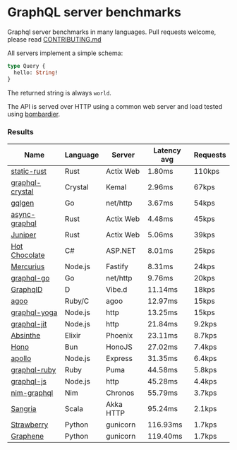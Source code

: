 <!-- README.md is generated from README.ecr, do not edit -->

# GraphQL server benchmarks

Graphql server benchmarks in many languages. Pull requests welcome, please read [CONTRIBUTING.md](CONTRIBUTING.md)

All servers implement a simple schema:

```graphql
type Query {
  hello: String!
}
```

The returned string is always `world`.

The API is served over HTTP using a common web server and load tested using [bombardier](https://github.com/codesenberg/bombardier).

### Results

| Name                          | Language      | Server          | Latency avg      | Requests      |
| ----------------------------  | ------------- | --------------- | ---------------- | ------------- |
| [static-rust](https://actix.rs/) | Rust | Actix Web | 1.80ms | 110kps |
| [graphql-crystal](https://github.com/graphql-crystal/graphql) | Crystal | Kemal | 2.96ms | 67kps |
| [gqlgen](https://github.com/99designs/gqlgen) | Go | net/http | 3.67ms | 54kps |
| [async-graphql](https://github.com/async-graphql/async-graphql) | Rust | Actix Web | 4.48ms | 45kps |
| [Juniper](https://github.com/graphql-rust/juniper) | Rust | Actix Web | 5.06ms | 39kps |
| [Hot Chocolate](https://github.com/ChilliCream/hotchocolate) | C# | ASP.NET | 8.01ms | 25kps |
| [Mercurius](https://github.com/mercurius-js/mercurius) | Node.js | Fastify | 8.31ms | 24kps |
| [graphql-go](https://github.com/graphql-go/graphql) | Go | net/http | 9.76ms | 20kps |
| [GraphqlD](https://github.com/burner/graphqld) | D | Vibe.d | 11.14ms | 18kps |
| [agoo](https://github.com/ohler55/agoo) | Ruby/C | agoo | 12.97ms | 15kps |
| [graphql-yoga](https://github.com/dotansimha/graphql-yoga) | Node.js | http | 13.25ms | 15kps |
| [graphql-jit](https://github.com/zalando-incubator/graphql-jit) | Node.js | http | 21.84ms | 9.2kps |
| [Absinthe](https://github.com/absinthe-graphql/absinthe) | Elixir | Phoenix | 23.11ms | 8.7kps |
| [Hono](https://github.com/honojs/graphql-server) | Bun | HonoJS | 27.02ms | 7.4kps |
| [apollo](https://github.com/apollographql/apollo-server) | Node.js | Express | 31.35ms | 6.4kps |
| [graphql-ruby](https://github.com/rmosolgo/graphql-ruby) | Ruby | Puma | 44.58ms | 5.8kps |
| [graphql-js](https://github.com/graphql/graphql-js) | Node.js | http | 45.28ms | 4.4kps |
| [nim-graphql](https://github.com/status-im/nim-graphql) | Nim | Chronos | 55.79ms | 3.7kps |
| [Sangria](https://github.com/sangria-graphql/sangria) | Scala | Akka HTTP | 95.24ms | 2.1kps |
| [Strawberry](https://github.com/strawberry-graphql/strawberry) | Python | gunicorn | 116.93ms | 1.7kps |
| [Graphene](https://github.com/graphql-python/graphene) | Python | gunicorn | 119.40ms | 1.7kps |
